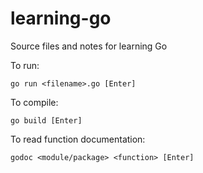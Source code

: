 # learning-go
Source files and notes for learning Go

To run:

	go run <filename>.go [Enter]

To compile:

	go build [Enter]

To read function documentation:

  	godoc <module/package> <function> [Enter]
